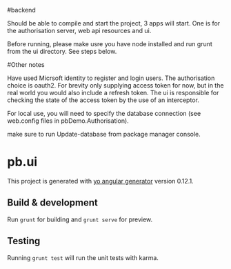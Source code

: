 #backend

Should be able to compile and start the project, 3 apps will start. One is for the authorisation server, web api resources and ui. 

Before running, please make usre you have node installed and run grunt from the ui directory. See steps below.

#Other notes

Have used Micrsoft identity to register and login users. The authorisation choice is oauth2. 
For brevity only supplying access token for now, but in the real world you would also include a refresh token.
The ui is responsible for checking the state of the access token by the use of an interceptor. 

For local use, you will need to specify the database connection (see web.config files  in pbDemo.Authorisation).

make sure to run Update-database from package manager console.

# pb.ui

This project is generated with [yo angular generator](https://github.com/yeoman/generator-angular)
version 0.12.1.

## Build & development

Run `grunt` for building and `grunt serve` for preview.

## Testing

Running `grunt test` will run the unit tests with karma.
